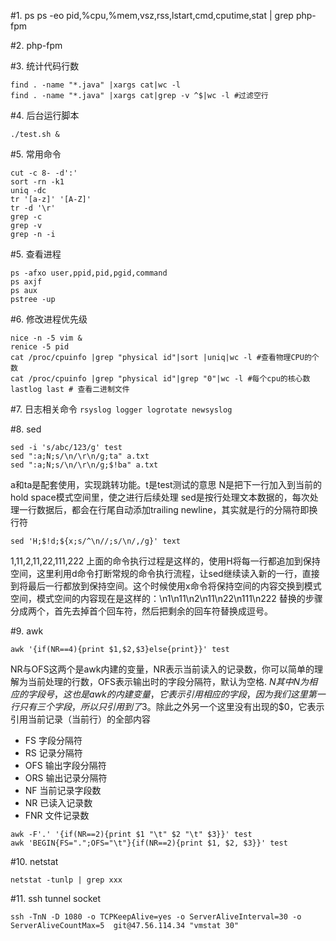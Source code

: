 #1. ps
ps  -eo pid,%cpu,%mem,vsz,rss,lstart,cmd,cputime,stat  | grep php-fpm

#2. php-fpm



#3. 统计代码行数
```
find . -name "*.java" |xargs cat|wc -l
find . -name "*.java" |xargs cat|grep -v ^$|wc -l #过滤空行
```

#4. 后台运行脚本
```
./test.sh &
```
#5. 常用命令
```
cut -c 8- -d':'
sort -rn -k1
uniq -dc
tr '[a-z]' '[A-Z]'
tr -d '\r'
grep -c
grep -v
grep -n -i
```

#5. 查看进程
```
ps -afxo user,ppid,pid,pgid,command
ps axjf
ps aux
pstree -up
```
#6. 修改进程优先级
```
nice -n -5 vim &
renice -5 pid
cat /proc/cpuinfo |grep "physical id"|sort |uniq|wc -l #查看物理CPU的个数
cat /proc/cpuinfo |grep "physical id"|grep "0"|wc -l #每个cpu的核心数
lastlog last # 查看二进制文件
```
#7. 日志相关命令
`rsyslog
logger
logrotate
newsyslog`

#8. sed

```
sed -i 's/abc/123/g' test
sed ":a;N;s/\n/\r\n/g;ta" a.txt
sed ":a;N;s/\n/\r\n/g;$!ba" a.txt
```
a和ta是配套使用，实现跳转功能。t是test测试的意思
N是把下一行加入到当前的hold space模式空间里，使之进行后续处理
sed是按行处理文本数据的，每次处理一行数据后，都会在行尾自动添加trailing newline，其实就是行的分隔符即换行符
```
sed 'H;$!d;${x;s/^\n//;s/\n/,/g}' text
```
1,11,2,11,22,111,222
上面的命令执行过程是这样的，使用H将每一行都追加到保持空间，这里利用d命令打断常规的命令执行流程，让sed继续读入新的一行，直接到将最后一行都放到保持空间。这个时候使用x命令将保持空间的内容交换到模式空间，模式空间的内容现在是这样的：\n1\n11\n2\n11\n22\n111\n222  替换的步骤分成两个，首先去掉首个回车符，然后把剩余的回车符替换成逗号。


#9. awk
```
awk '{if(NR==4){print $1,$2,$3}else{print}}' test
```
NR与OFS这两个是awk内建的变量，NR表示当前读入的记录数，你可以简单的理解为当前处理的行数，OFS表示输出时的字段分隔符，默认为空格.
$N其中N为相应的字段号，这也是awk的内建变量，它表示引用相应的字段，因为我们这里第一行只有三个字段，所以只引用到了$3。除此之外另一个这里没有出现的$0，它表示引用当前记录（当前行）的全部内容

- FS 字段分隔符
- RS 记录分隔符
- OFS 输出字段分隔符
- ORS 输出记录分隔符
- NF 当前记录字段数
- NR 已读入记录数
- FNR 文件记录数


```
awk -F'.' '{if(NR==2){print $1 "\t" $2 "\t" $3}}' test
awk 'BEGIN{FS=".";OFS="\t"}{if(NR==2){print $1, $2, $3}}' test
```


#10. netstat
```
netstat -tunlp | grep xxx
```


#11. ssh tunnel socket
```
ssh -TnN -D 1080 -o TCPKeepAlive=yes -o ServerAliveInterval=30 -o ServerAliveCountMax=5  git@47.56.114.34 "vmstat 30"

```
